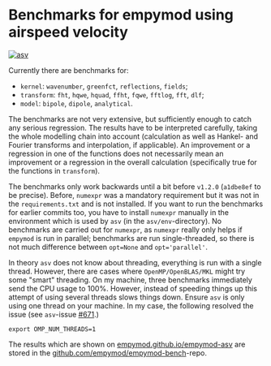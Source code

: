 # Benchmarks for empymod using airspeed velocity

[![asv](http://img.shields.io/badge/benchmarked%20by-asv-blue.svg?style=flat)](http://empymod.github.io/empymod-asv/)

Currently there are benchmarks for:

   - `kernel`: `wavenumber`, `greenfct`, `reflections`, `fields`;
   - `transform`: `fht`, `hqwe`, `hquad`, `ffht`, `fqwe`, `fftlog`, `fft`,
     `dlf`;
   - `model`: `bipole`, `dipole`, `analytical`.

The benchmarks are not very extensive, but sufficiently enough to catch any
serious regression. The results have to be interpreted carefully, taking the
whole modelling chain into account (calculation as well as Hankel- and Fourier
transforms and interpolation, if applicable). An improvement or a regression in
one of the functions does not necessarily mean an improvement or a regression
in the overall calculation (specifically true for the functions in
`transform`).

The benchmarks only work backwards until a bit before `v1.2.0` (`a1dbe8ef` to
be precise). Before, `numexpr` was a mandatory requirement but it was not in
the `requirements.txt` and is not installed. If you want to run the benchmarks
for earlier commits too, you have to install `numexpr` manually in the
environment which is used by `asv` (in the `asv/env`-directory). No benchmarks
are carried out for `numexpr`, as `numexpr` really only helps if `empymod` is
run in parallel; benchmarks are run single-threaded, so there is not much
difference between `opt=None` and `opt='parallel'`.

In theory `asv` does not know about threading, everything is run with a single
thread. However, there are cases where `OpenMP/OpenBLAS/MKL` might try some
"smart" threading. On my machine, three benchmarks immediately send the CPU
usage to 100%. However, instead of speeding things up this attempt of using
several threads slows things down. Ensure `asv` is only using one thread on
your machine. In my case, the following resolved the issue (see `asv`-issue
[#671](https://github.com/airspeed-velocity/asv/issues/671).)

```
export OMP_NUM_THREADS=1
```

The results which are shown on
[empymod.github.io/empymod-asv](http://empymod.github.io/empymod-asv/) are stored in the
[github.com/empymod/empymod-bench](http://github.com/empymod/empymod-bench)-repo.
